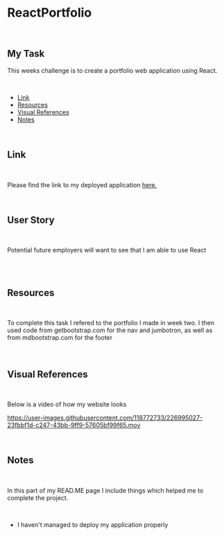 # <h1>ReactPortfolio</h1>
  <br/>
 <h2>My Task</h2> 
   <p>This weeks challenge is to create a portfolio web application using React.</p>
  
 <br/>
  <ul>
    <li><a href="https://github.com/tyrkgithub/Portfolio-React/blob/main/README.md#link">Link</a></li>
    <li><a href="https://github.com/tyrkgithub/Portfolio-React/blob/main/README.md#resources">Resources</a></li>
    <li><a href="https://github.com/tyrkgithub/Portfolio-React/blob/main/README.md#visual-references">Visual References</a></li>
    <li><a href="https://github.com/tyrkgithub/Portfolio-React/blob/main/README.md#notes">Notes</a></li>
  
  </ul>
  <br/>
  
 <h2>Link</h2>
  
  <br/>
  
  <p> Please find the link to my deployed application <a href="https://tyrkgithub.github.io/Portfolio-React">here.</a> </p>
  
  <br/>
  
 <h2>User Story</h2>
  
  <br/>
  
  <p>Potential future employers will want to see that I am able to use React<br/>
  </p>
  
  <br/>

  
  <br/>

<h2>Resources</h2>

  <br/>
 
  <p>To complete this task I refered to the portfolio I made in week two. I then used code from getbootstrap.com for the nav and jumbotron, as well as from mdbootstrap.com for the footer<br/>
 <br/>
  
  <br/>

 <h2>Visual References</h2>
 
  <br/>

  <p>Below is a video of how my website looks</p>





https://user-images.githubusercontent.com/118772733/226995027-23fbbf1d-c247-43bb-9ff9-57605bf99f65.mov






  <br/>
   
 <h2>Notes</h2>


  <br/>
  
  <p>In this part of my READ.ME page I include things which helped me to complete the project.</p>
  
  <br/>
  
  <ul>
   <li>I haven't managed to deploy my application properly</li>

